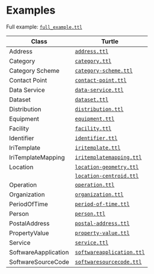 <h1>Examples</h1>

Full example: <a href="./full_example.ttl"><code>full_example.ttl</code></a>
<br>
<table>
<thead>
<tr>
    <th>Class</td>
    <th>Turtle</th>
</tr>
</thead>
<tbody>
<tr>
    <td>Address</td>
    <td><a href="./address.ttl"><code>address.ttl</code></a></td>
</tr>
<tr>
        <td>Category</td>
        <td><a href="./category.ttl"><code>category.ttl</code></a></td>
</tr>
<tr> 
        <td>Category Scheme</td>
        <td><a href="./category-scheme.ttl"><code>category-scheme.ttl</code></a></td>
</tr>
<tr>
        <td>Contact Point</td>
        <td><a href="./contact-point.ttl"><code>contact-point.ttl</code></a></td>
</tr>
<tr> 
        <td>Data Service</td>
        <td><a href="./data-service.ttl"><code>data-service.ttl</code></a></td>
</tr>
<tr>
        <td>Dataset</td>
        <td><a href="./dataset.ttl"><code>dataset.ttl</code></a></td>
</tr>
<tr>
        <td>Distribution</td>
        <td><a href="./distribution.ttl"><code>distribution.ttl</code></a></td>
</tr>
<tr>
        <td>Equipment</td>
        <td><a href="./equipment.ttl"><code>equipment.ttl</code></a></td>
</tr>
<tr>
        <td>Facility</td>
        <td><a href="./facility.ttl"><code>facility.ttl</code></a></td>
</tr>

<tr>    
        <td>Identifier</td>
        <td><a href="./identifier.ttl"><code>identifier.ttl</code></a></td>
</tr>
<tr>
        <td>IriTemplate</td>
        <td><a href="./iritemplate.ttl"><code>iritemplate.ttl</code></a></td>
</tr>
<tr>
        <td>IriTemplateMapping</td>
        <td><a href="./iritemplatemapping.ttl"><code>iritemplatemapping.ttl</code></a></td>
</tr>
<tr>
        <td>Location</td>
        <td><a href="./location-geometry.ttl"><code>location-geometry.ttl</code></a></td>
</tr>
<tr>    <td/>
        <td><a href="./location-centroid.ttl"><code>location-centroid.ttl</code></a></td>
</tr>
<tr>
        <td>Operation</td>
        <td><a href="./operation.ttl"><code>operation.ttl</code></a></td>
</tr>
<tr>
        <td>Organization</td>
        <td><a href="./organization.ttl"><code>organization.ttl</code></a></td>
</tr>
<tr>
        <td>PeriodOfTime</td>
        <td><a href="./period-of-time.ttl"><code>period-of-time.ttl</code></a></td>
</tr>
<tr>
        <td>Person</td>
        <td><a href="./person.ttl"><code>person.ttl</code></a></td>
</tr>
<tr>
        <td>PostalAddress</td> 
        <td><a href="./postal-address.ttl"><code>postal-address.ttl</code></a></td>
</tr>
<tr>
        <td>PropertyValue</td>
        <td><a href="./property-value.ttl"><code>property-value.ttl</code></a></td>
</tr>
<tr>
        <td>Service</td>
        <td><a href="./service.ttl"><code>service.ttl</code></a></td>
</tr>
<tr>
        <td>SoftwareAapplication</td>
        <td><a href="./softwareapplication.ttl"><code>softwareapplication.ttl</code></a></td>
</tr>
<tr>
        <td>SoftwareSourceCode</td>
        <td><a href="./softwaresourcecode.ttl"><code>softwaresourcecode.ttl</code></a></td>
</tr>
</tbody>
</table>
